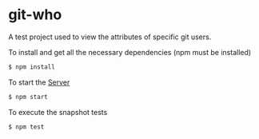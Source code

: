 # git-who
A test project used to view the attributes of specific git users.


To install and get all the necessary dependencies (npm must be installed)
```sh
$ npm install
```

To start the [Server](http://localhost:3000)
```sh
$ npm start
```

To execute the snapshot tests
```sh
$ npm test
```